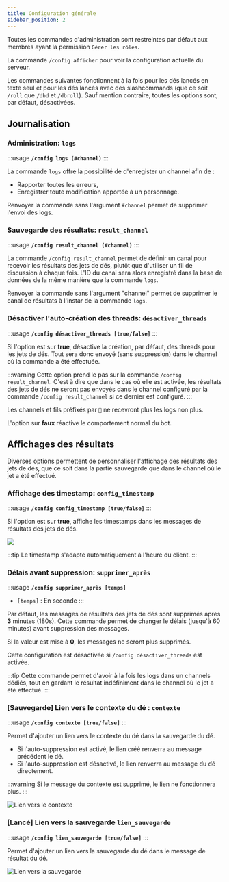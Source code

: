 ```yaml
---
title: Configuration générale
sidebar_position: 2
---
```

Toutes les commandes d'administration sont restreintes par défaut aux membres ayant la permission `Gérer les rôles`.

La commande `/config afficher` pour voir la configuration actuelle du serveur.

Les commandes suivantes fonctionnent à la fois pour les dés lancés en texte seul et pour les dés lancés avec des slashcommands (que ce soit `/roll` que `/dbd` et `/dbroll`).
Sauf mention contraire, toutes les options sont, par défaut, désactivées.

## Journalisation
### Administration: `logs`

:::usage
**`/config logs (#channel)`**
:::

La commande `logs` offre la possibilité de d'enregister un channel afin de : 
- Rapporter toutes les erreurs,
- Enregistrer toute modification apportée à un personnage.

Renvoyer la commande sans l'argument `#channel` permet de supprimer l'envoi des logs.

### Sauvegarde des résultats: `result_channel`

:::usage
**`/config result_channel (#channel)`**
:::

La commande `/config result_channel` permet de définir un canal pour recevoir les résultats des jets de dés, plutôt que d'utiliser un fil de discussion à chaque fois. L'ID du canal sera alors enregistré dans la base de données de la même manière que la commande `logs`.

Renvoyer la commande sans l'argument "channel" permet de supprimer le canal de résultats à l'instar de la commande `logs`.

### Désactiver l'auto-création des threads: `désactiver_threads`

:::usage
**`/config désactiver_threads [true/false]`**
:::


Si l'option est sur **true**, désactive la création, par défaut, des threads pour les jets de dés. Tout sera donc envoyé (sans suppression) dans le channel où la commande a été effectuée.

:::warning
Cette option prend le pas sur la commande `/config result_channel`. C'est à dire que dans le cas où elle est activée, les résultats des jets de dés ne seront pas envoyés dans le channel configuré par la commande `/config result_channel` si ce dernier est configuré.
:::

Les channels et fils préfixés par `🎲` ne recevront plus les logs non plus.


L'option sur **faux** réactive le comportement normal du bot.

## Affichages des résultats

Diverses options permettent de personnaliser l'affichage des résultats des jets de dés, que ce soit dans la partie sauvegarde que dans le channel où le jet a été effectué.

### Affichage des timestamp: `config_timestamp`

:::usage
**`/config config_timestamp [true/false]`**
:::

Si l'option est sur **true**, affiche les timestamps dans les messages de résultats des jets de dés.

![](/static/assets/rolls/config/timestamp.png)

:::tip
Le timestamp s'adapte automatiquement à l'heure du client.
:::

### Délais avant suppression: `supprimer_après`

:::usage
**`/config supprimer_après [temps]`**
- `[temps]` : En seconde
:::

Par défaut, les messages de résultats des jets de dés sont supprimés après **3** minutes (180s). Cette commande permet de changer le délais (jusqu'à 60 minutes) avant suppression des messages.

Si la valeur est mise à **0**, les messages ne seront plus supprimés.

Cette configuration est désactivée si `/config désactiver_threads` est activée.

:::tip
Cette commande permet d'avoir à la fois les logs dans un channels dédiés, tout en gardant le résultat indéfiniment dans le channel où le jet a été effectué.
:::

### [Sauvegarde] Lien vers le contexte du dé : `contexte`

:::usage
**`/config contexte [true/false]`**
:::

Permet d'ajouter un lien vers le contexte du dé dans la sauvegarde du dé.
- Si l'auto-suppression est activé, le lien créé renverra au message précédent le dé.
- Si l'auto-suppression est désactivé, le lien renverra au message du dé directement.

:::warning
Si le message du contexte est supprimé, le lien ne fonctionnera plus.
:::

![Lien vers le contexte](/static/assets/rolls/config/context.png)

### [Lancé] Lien vers la sauvegarde `lien_sauvegarde`

:::usage
**`/config lien_sauvegarde [true/false]`**
:::

Permet d'ajouter un lien vers la sauvegarde du dé dans le message de résultat du dé.

![Lien vers la sauvegarde](/static/assets/rolls/config/backup_link.png)

